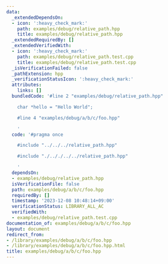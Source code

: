 ```yaml
---
data:
  _extendedDependsOn:
  - icon: ':heavy_check_mark:'
    path: examples/debug/relative_path.hpp
    title: examples/debug/relative_path.hpp
  _extendedRequiredBy: []
  _extendedVerifiedWith:
  - icon: ':heavy_check_mark:'
    path: examples/debug/relative_path.test.cpp
    title: examples/debug/relative_path.test.cpp
  _isVerificationFailed: false
  _pathExtension: hpp
  _verificationStatusIcon: ':heavy_check_mark:'
  attributes:
    links: []
  bundledCode: '#line 2 "examples/debug/relative_path.hpp"

    char *hello = "Hello World";

    #line 4 "examples/debug/a/b/c/foo.hpp"

    '
  code: '#pragma once

    #include "../../../relative_path.hpp"

    #include "./.././../../relative_path.hpp"

    '
  dependsOn:
  - examples/debug/relative_path.hpp
  isVerificationFile: false
  path: examples/debug/a/b/c/foo.hpp
  requiredBy: []
  timestamp: '2023-12-08 10:48:14+09:00'
  verificationStatus: LIBRARY_ALL_AC
  verifiedWith:
  - examples/debug/relative_path.test.cpp
documentation_of: examples/debug/a/b/c/foo.hpp
layout: document
redirect_from:
- /library/examples/debug/a/b/c/foo.hpp
- /library/examples/debug/a/b/c/foo.hpp.html
title: examples/debug/a/b/c/foo.hpp
---
```


